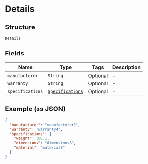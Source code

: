 
# Details

## Structure

`Details`

## Fields

| Name | Type | Tags | Description |
|  --- | --- | --- | --- |
| `manufacturer` | `String` | Optional | - |
| `warranty` | `String` | Optional | - |
| `specifications` | [`Specifications`](../../doc/models/specifications.md) | Optional | - |

## Example (as JSON)

```json
{
  "manufacturer": "manufacturer8",
  "warranty": "warranty4",
  "specifications": {
    "weight": 166.1,
    "dimensions": "dimensions8",
    "material": "material8"
  }
}
```

